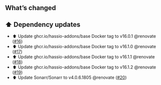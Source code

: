 ## What’s changed

## ⬆️ Dependency updates

- ⬆️ Update ghcr.io/hassio-addons/base Docker tag to v16.0.1 @renovate ([#16](https://github.com/hassio-addons/addon-sonarr/pull/16))
- ⬆️ Update ghcr.io/hassio-addons/base Docker tag to v16.1.0 @renovate ([#17](https://github.com/hassio-addons/addon-sonarr/pull/17))
- ⬆️ Update ghcr.io/hassio-addons/base Docker tag to v16.1.1 @renovate ([#18](https://github.com/hassio-addons/addon-sonarr/pull/18))
- ⬆️ Update ghcr.io/hassio-addons/base Docker tag to v16.1.2 @renovate ([#19](https://github.com/hassio-addons/addon-sonarr/pull/19))
- ⬆️ Update Sonarr/Sonarr to v4.0.6.1805 @renovate ([#20](https://github.com/hassio-addons/addon-sonarr/pull/20))
